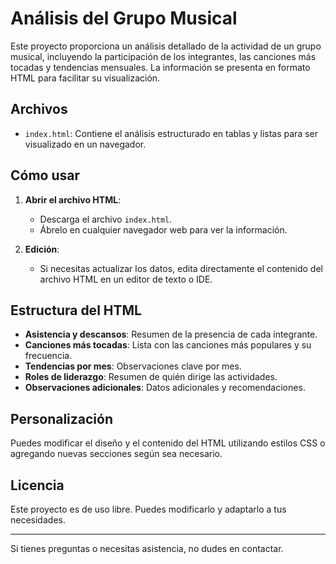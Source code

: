 # Análisis del Grupo Musical

Este proyecto proporciona un análisis detallado de la actividad de un grupo musical, incluyendo la participación de los integrantes, las canciones más tocadas y tendencias mensuales. La información se presenta en formato HTML para facilitar su visualización.

## Archivos

- `index.html`: Contiene el análisis estructurado en tablas y listas para ser visualizado en un navegador.

## Cómo usar

1. **Abrir el archivo HTML**:
   - Descarga el archivo `index.html`.
   - Ábrelo en cualquier navegador web para ver la información.

2. **Edición**:
   - Si necesitas actualizar los datos, edita directamente el contenido del archivo HTML en un editor de texto o IDE.

## Estructura del HTML

- **Asistencia y descansos**: Resumen de la presencia de cada integrante.
- **Canciones más tocadas**: Lista con las canciones más populares y su frecuencia.
- **Tendencias por mes**: Observaciones clave por mes.
- **Roles de liderazgo**: Resumen de quién dirige las actividades.
- **Observaciones adicionales**: Datos adicionales y recomendaciones.

## Personalización

Puedes modificar el diseño y el contenido del HTML utilizando estilos CSS o agregando nuevas secciones según sea necesario.

## Licencia

Este proyecto es de uso libre. Puedes modificarlo y adaptarlo a tus necesidades.

---

Si tienes preguntas o necesitas asistencia, no dudes en contactar.
